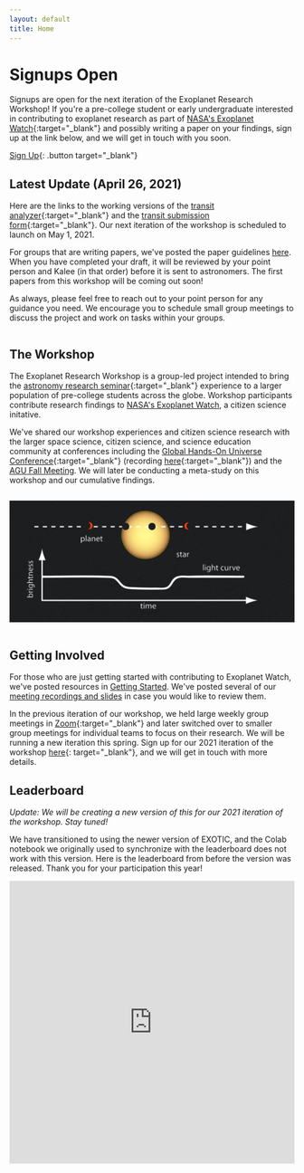 ```yaml
---
layout: default
title: Home
---
```


<div class="page-display" markdown="1">

# Signups Open

Signups are open for the next iteration of the Exoplanet Research Workshop! If you're a pre-college student or early undergraduate interested in contributing to exoplanet research as part of [NASA's Exoplanet Watch](https://exoplanets.nasa.gov/exoplanet-watch/about-exoplanet-watch/){:target="_blank"} and possibly writing a paper on your findings, sign up at the link below, and we will get in touch with you soon.

[Sign Up](https://forms.gle/kpLY8XEyMteNnsPg8){: .button target="_blank"}

</div>

<div class="page-display-light" markdown="1">

## Latest Update (April 26, 2021)

Here are the links to the working versions of the [transit analyzer](http://exoplanetresearch.netlify.app/transitanalyzer){:target="_blank"} and the [transit submission form](http://exoplanetresearch.netlify.app/transitsubmission){:target="_blank"}. Our next iteration of the workshop is scheduled to launch on May 1, 2021.

For groups that are writing papers, we've posted the paper guidelines [here](/papers/). When you have completed your draft, it will be reviewed by your point person and Kalee (in that order) before it is sent to astronomers. The first papers from this workshop will be coming out soon!

<!-- You can clone an old version of [this repository](https://github.com/rzellem/exotic){:target="_blank"} using Git (tutorial [here](https://stackoverflow.com/questions/12256137/cloning-an-older-version-of-github-repo){:target="_blank"}, or feel free to message Paige for assistance). The [transit submission notebook](https://colab.research.google.com/drive/1C4n-FMeb9v675ScZnBa_dQZpzGlxMbBb?usp=sharing){:target="_blank"} for the 8/22 version of EXOTIC is here. -->

<!-- You can also try running EXOTIC locally or on this [Colab notebook](https://colab.research.google.com/drive/1W1vrgEp9_IjEN16WFxmopLDYvHeYfxpw){:target="_blank"} linked in the EXOTIC repository if you are still running transits or would like to rerun any transits you've run before. If you run the latest version of EXOTIC on your device, it should run much faster now. -->

As always, please feel free to reach out to your point person for any guidance you need. We encourage you to schedule small group meetings to discuss the project and work on tasks within your groups.

</div>

<div class="page-display" markdown="1">

<div class="row" markdown="1">

<div class="column" markdown="1">

## The Workshop

The Exoplanet Research Workshop is a group-led project intended to bring the [astronomy research seminar](https://ui.adsabs.harvard.edu/abs/2018AAS...23212207G/abstract){:target="_blank"} experience to a larger population of pre-college students across the globe. Workshop participants contribute research findings to [NASA's Exoplanet Watch](https://exoplanets.nasa.gov/exoplanet-watch/about-exoplanet-watch/), a citizen science initative.

We've shared our workshop experiences and citizen science research with the larger space science, citizen science, and science education community at conferences including the [Global Hands-On Universe Conference](https://handsonuniverse.org/ghou2020/){:target="_blank"} (recording [here](https://www.facebook.com/watch/live/?v=949654105549090&t=1720){:target="_blank"}) and the [AGU Fall Meeting](https://www.agu.org/Fall-Meeting). We will later be conducting a meta-study on this workshop and our cumulative findings.

</div>

<div class="column" markdown="1">

![](/assets/transit.jpg)

</div>

</div>

<!-- </div>

<div class="page-display-light" markdown="1"> -->

## Getting Involved

For those who are just getting started with contributing to Exoplanet Watch, we've posted resources in [Getting Started](/getting-started/). We've posted several of our [meeting recordings and slides](/meetings/) in case you would like to review them.

In the previous iteration of our workshop, we held large weekly group meetings in [Zoom](https://stanford.zoom.us/j/2940180841){:target="_blank"} and later switched over to smaller group meetings for individual teams to focus on their research. We will be running a new iteration this spring. Sign up for our 2021 iteration of the workshop [here](https://forms.gle/kpLY8XEyMteNnsPg8){: target="_blank"}, and we will get in touch with more details.

</div>

<div class="page-display-light" markdown="1">

## Leaderboard

*Update: We will be creating a new version of this for our 2021 iteration of the workshop. Stay tuned!*

We have transitioned to using the newer version of EXOTIC, and the Colab notebook we originally used to synchronize with the leaderboard does not work with this version. Here is the leaderboard from before the version was released. Thank you for your participation this year!

<!-- ![](/assets/leaderboard.png){: style="max-width:200px;margin:auto;display:block;"} -->

<!-- See below, or check [here](https://docs.google.com/spreadsheets/d/186XBseS2LP1QWJaaSwJQzCkS0cBpJ4C8teQdVBPQDpk/edit?usp=sharing){:target="_blank"} for the leaderboard. If you would like to opt out of the leaderboard, email [Elliott](mailto:elliottq@ohs.stanford.edu){:target="_blank"}. -->

<center><iframe width='100%' height='500' frameborder='0' scrolling='no' src='https://docs.google.com/spreadsheets/d/186XBseS2LP1QWJaaSwJQzCkS0cBpJ4C8teQdVBPQDpk/edit?usp=sharing'>&range=A1:B54&widget=false&chrome=false</iframe></center>

</div>
